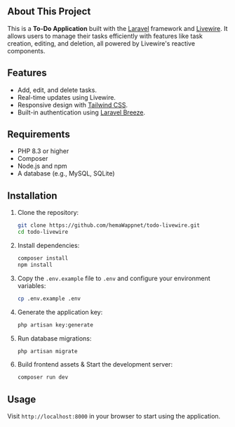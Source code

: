 ## About This Project

This is a **To-Do Application** built with the [Laravel](https://laravel.com) framework and [Livewire](https://laravel-livewire.com). It allows users to manage their tasks efficiently with features like task creation, editing, and deletion, all powered by Livewire's reactive components.

## Features

-   Add, edit, and delete tasks.
-   Real-time updates using Livewire.
-   Responsive design with [Tailwind CSS](https://tailwindcss.com).
-   Built-in authentication using [Laravel Breeze](https://laravel.com/docs/starter-kits#laravel-breeze).

## Requirements

-   PHP 8.3 or higher
-   Composer
-   Node.js and npm
-   A database (e.g., MySQL, SQLite)

## Installation

1. Clone the repository:

    ```bash
    git clone https://github.com/hemaWappnet/todo-livewire.git
    cd todo-livewire
    ```

2. Install dependencies:

    ```bash
    composer install
    npm install
    ```

3. Copy the `.env.example` file to `.env` and configure your environment variables:

    ```bash
    cp .env.example .env
    ```

4. Generate the application key:

    ```bash
    php artisan key:generate
    ```

5. Run database migrations:

    ```bash
    php artisan migrate
    ```

6. Build frontend assets & Start the development server:
    ```bash
    composer run dev
    ```

## Usage

Visit `http://localhost:8000` in your browser to start using the application.
